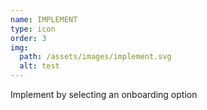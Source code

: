 ```yaml
---
name: IMPLEMENT
type: icon
order: 3
img:
  path: /assets/images/implement.svg
  alt: test
---
```

Implement by selecting an onboarding option
